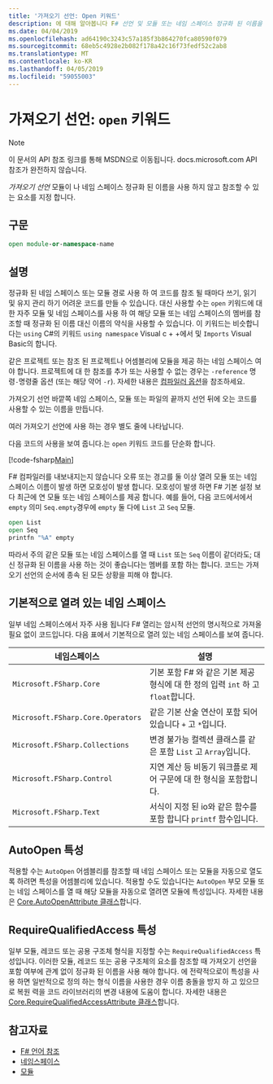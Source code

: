 ```yaml
---
title: '가져오기 선언: Open 키워드'
description: 에 대해 알아봅니다 F# 선언 및 모듈 또는 네임 스페이스 정규화 된 이름을 사용 하지 않고 참조할 수 있는 요소를 지정 하는 방법을 가져옵니다.
ms.date: 04/04/2019
ms.openlocfilehash: ad64190c3243c57a185f3b864270fca80590f079
ms.sourcegitcommit: 68eb5c4928e2b082f178a42c16f73fedf52c2ab8
ms.translationtype: MT
ms.contentlocale: ko-KR
ms.lasthandoff: 04/05/2019
ms.locfileid: "59055003"
---
```

# <a name="import-declarations-the-open-keyword"></a>가져오기 선언: `open` 키워드

> [!NOTE]
> 이 문서의 API 참조 링크를 통해 MSDN으로 이동됩니다.  docs.microsoft.com API 참조가 완전하지 않습니다.

*가져오기 선언* 모듈이 나 네임 스페이스 정규화 된 이름을 사용 하지 않고 참조할 수 있는 요소를 지정 합니다.

## <a name="syntax"></a>구문

```fsharp
open module-or-namespace-name
```

## <a name="remarks"></a>설명

정규화 된 네임 스페이스 또는 모듈 경로 사용 하 여 코드를 참조 될 때마다 쓰기, 읽기 및 유지 관리 하기 어려운 코드를 만들 수 있습니다. 대신 사용할 수는 `open` 키워드에 대 한 자주 모듈 및 네임 스페이스를 사용 하 여 해당 모듈 또는 네임 스페이스의 멤버를 참조할 때 정규화 된 이름 대신 이름의 약식을 사용할 수 있습니다. 이 키워드는 비슷합니다는 `using` C#의 키워드 `using namespace` Visual c + +에서 및 `Imports` Visual Basic의 합니다.

같은 프로젝트 또는 참조 된 프로젝트나 어셈블리에 모듈을 제공 하는 네임 스페이스 여야 합니다. 프로젝트에 대 한 참조를 추가 또는 사용할 수 없는 경우는 `-reference` 명령`-`명령줄 옵션 (또는 해당 약어 `-r`). 자세한 내용은 [컴파일러 옵션](compiler-options.md)을 참조하세요.

가져오기 선언 바깥쪽 네임 스페이스, 모듈 또는 파일의 끝까지 선언 뒤에 오는 코드를 사용할 수 있는 이름을 만듭니다.

여러 가져오기 선언에 사용 하는 경우 별도 줄에 나타납니다.

다음 코드의 사용을 보여 줍니다.는 `open` 키워드 코드를 단순화 합니다.

[!code-fsharp[Main](../../../samples/snippets/fsharp/lang-ref-2/snippet6801.fs)]

F# 컴파일러를 내보내지는지 않습니다 오류 또는 경고를 둘 이상 열려 모듈 또는 네임 스페이스 이름이 발생 하면 모호성이 발생 합니다. 모호성이 발생 하면 F# 기본 설정 보다 최근에 연 모듈 또는 네임 스페이스를 제공 합니다. 예를 들어, 다음 코드에서에서 `empty` 의미 `Seq.empty`경우에 `empty` 둘 다에 `List` 고 `Seq` 모듈.

```fsharp
open List
open Seq
printfn "%A" empty
```

따라서 주의 같은 모듈 또는 네임 스페이스를 열 때 `List` 또는 `Seq` 이름이 같더라도; 대신 정규화 된 이름을 사용 하는 것이 좋습니다는 멤버를 포함 하는 합니다. 코드는 가져오기 선언의 순서에 종속 된 모든 상황을 피해 야 합니다.

## <a name="namespaces-that-are-open-by-default"></a>기본적으로 열려 있는 네임 스페이스

일부 네임 스페이스에서 자주 사용 됩니다 F# 열리는 암시적 선언의 명시적으로 가져올 필요 없이 코드입니다. 다음 표에서 기본적으로 열려 있는 네임 스페이스를 보여 줍니다.

|네임스페이스|설명|
|---------|-----------|
|`Microsoft.FSharp.Core`|기본 포함 F# 와 같은 기본 제공 형식에 대 한 정의 입력 `int` 하 고 `float`합니다.|
|`Microsoft.FSharp.Core.Operators`|같은 기본 산술 연산이 포함 되어 있습니다 `+` 고 `*`입니다.|
|`Microsoft.FSharp.Collections`|변경 불가능 컬렉션 클래스를 같은 포함 `List` 고 `Array`입니다.|
|`Microsoft.FSharp.Control`|지연 계산 등 비동기 워크플로 제어 구문에 대 한 형식을 포함합니다.|
|`Microsoft.FSharp.Text`|서식이 지정 된 io와 같은 함수를 포함 합니다 `printf` 함수입니다.|

## <a name="autoopen-attribute"></a>AutoOpen 특성

적용할 수는 `AutoOpen` 어셈블리를 참조할 때 네임 스페이스 또는 모듈을 자동으로 열도록 하려면 특성을 어셈블리에 있습니다. 적용할 수도 있습니다는 `AutoOpen` 부모 모듈 또는 네임 스페이스를 열 때 해당 모듈을 자동으로 열려면 모듈에 특성입니다. 자세한 내용은 [Core.AutoOpenAttribute 클래스](https://msdn.microsoft.com/visualfsharpdocs/conceptual/core.autoopenattribute-class-%5bfsharp%5d)합니다.

## <a name="requirequalifiedaccess-attribute"></a>RequireQualifiedAccess 특성

일부 모듈, 레코드 또는 공용 구조체 형식을 지정할 수는 `RequireQualifiedAccess` 특성입니다. 이러한 모듈, 레코드 또는 공용 구조체의 요소를 참조할 때 가져오기 선언을 포함 여부에 관계 없이 정규화 된 이름을 사용 해야 합니다. 에 전략적으로이 특성을 사용 하면 일반적으로 정의 하는 형식 이름을 사용한 경우 이름 충돌을 방지 하 고 있으므로 복원 력을 코드 라이브러리의 변경 내용에 도움이 합니다. 자세한 내용은 [Core.RequireQualifiedAccessAttribute 클래스](https://msdn.microsoft.com/visualfsharpdocs/conceptual/core.requirequalifiedaccessattribute-class-%5Bfsharp%5D)합니다.

## <a name="see-also"></a>참고자료

- [F# 언어 참조](index.md)
- [네임스페이스](namespaces.md)
- [모듈](modules.md)
